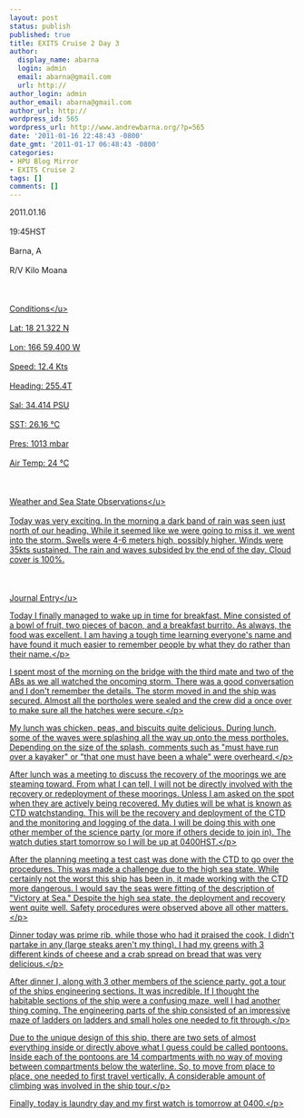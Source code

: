 ```yaml
---
layout: post
status: publish
published: true
title: EXITS Cruise 2 Day 3
author:
  display_name: abarna
  login: admin
  email: abarna@gmail.com
  url: http://
author_login: admin
author_email: abarna@gmail.com
author_url: http://
wordpress_id: 565
wordpress_url: http://www.andrewbarna.org/?p=565
date: '2011-01-16 22:48:43 -0800'
date_gmt: '2011-01-17 06:48:43 -0800'
categories:
- HPU Blog Mirror
- EXITS Cruise 2
tags: []
comments: []
---
```

<p>2011.01.16<br &#47;><br />
19:45HST<br &#47;><br />
Barna, A<br &#47;><br />
R&#47;V Kilo Moana<br &#47;><br />
<br &#47;><br />
<u>Conditions<&#47;u><br &#47;><br />
	Lat: 18 21.322 N<br &#47;><br />
	Lon: 166 59.400 W<br &#47;><br />
	Speed: 12.4 Kts<br &#47;><br />
	Heading: 255.4T<br &#47;><br />
	Sal: 34.414 PSU<br &#47;><br />
	SST: 26.16 &deg;C<br &#47;><br />
	Pres: 1013 mbar<br &#47;><br />
	Air Temp: 24 &deg;C<br &#47;><br />
<br &#47;><br />
<u>Weather and Sea State Observations<&#47;u><br &#47;><br />
Today was very exciting. In the morning a dark band of rain was seen just north of our heading. While it seemed like we were going to miss it, we went into the storm. Swells were 4-6 meters high, possibly higher. Winds were 35kts sustained. The rain and waves subsided by the end of the day. Cloud cover is 100%.<br />
<br &#47;><br &#47;><br />
<u>Journal Entry<&#47;u><br &#47;></p>
<p>Today I finally managed to wake up in time for breakfast. Mine consisted of a bowl of fruit, two pieces of bacon, and a breakfast burrito. As always, the food was excellent. I am having a tough time learning everyone's name and have found it much easier to remember people by what they do rather than their name.<&#47;p></p>
<p>I spent most of the morning on the bridge with the third mate and two of the ABs as we all watched the oncoming storm. There was a good conversation and I don't remember the details. The storm moved in and the ship was secured. Almost all the portholes were sealed and the crew did a once over to make sure all the hatches were secure.<&#47;p></p>
<p>My lunch was chicken, peas, and biscuits quite delicious. During lunch, some of the waves were splashing all the way up onto the mess portholes. Depending on the size of the splash, comments such as "must have run over a kayaker" or "that one must have been a whale" were overheard.<&#47;p></p>
<p>After lunch was a meeting to discuss the recovery of the moorings we are steaming toward. From what I can tell, I will not be directly involved with the recovery or redeployment of these moorings. Unless I am asked on the spot when they are actively being recovered. My duties will be what is known as CTD watchstanding. This will be the recovery and deployment of the CTD and the monitoring and logging of the data. I will be doing this with one other member of the science party (or more if others decide to join in). The watch duties start tomorrow so I will be up at 0400HST.<&#47;p></p>
<p>After the planning meeting a test cast was done with the CTD to go over the procedures. This was made a challenge due to the high sea state. While certainly not the worst this ship has been in, it made working with the CTD more dangerous. I would say the seas were fitting of the description of "Victory at Sea." Despite the high sea state, the deployment and recovery went quite well. Safety procedures were observed above all other matters.<&#47;p></p>
<p>Dinner today was prime rib, while those who had it praised the cook, I didn't partake in any (large steaks aren't my thing). I had my greens with 3 different kinds of cheese and a crab spread on bread that was very delicious.<&#47;p></p>
<p>After dinner I, along with 3 other members of the science party, got a tour of the ships engineering sections. It was incredible. If I thought the habitable sections of the ship were a confusing maze, well I had another thing coming. The engineering parts of the ship consisted of an impressive maze of ladders on ladders and small holes one needed to fit through.<&#47;p></p>
<p>Due to the unique design of this ship, there are two sets of almost everything inside or directly above what I guess could be called pontoons. Inside each of the pontoons are 14 compartments with no way of moving between compartments below the waterline. So, to move from place to place, one needed to first travel vertically. A considerable amount of climbing was involved in the ship tour.<&#47;p></p>
<p>Finally, today is laundry day and my first watch is tomorrow at 0400.<&#47;p></p>
